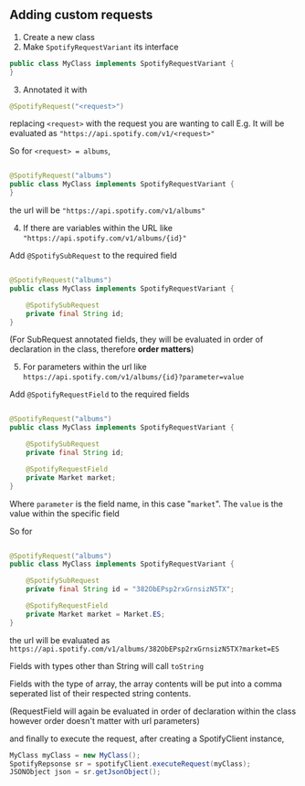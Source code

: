 ## Adding custom requests

1. Create a new class
2. Make `SpotifyRequestVariant` its interface

```java
public class MyClass implements SpotifyRequestVariant {
}
```

3. Annotated it with

```Java 
@SpotifyRequest("<request>")
```

replacing `<request>` with the request you are wanting to call E.g. It will be evaluated
as `"https://api.spotify.com/v1/<request>"`

So for `<request> = albums`,

```java

@SpotifyRequest("albums")
public class MyClass implements SpotifyRequestVariant {
}
```

the url will be `"https://api.spotify.com/v1/albums"`

4. If there are variables within the URL like `"https://api.spotify.com/v1/albums/{id}"`

Add `@SpotifySubRequest` to the required field

```java

@SpotifyRequest("albums")
public class MyClass implements SpotifyRequestVariant {

    @SpotifySubRequest
    private final String id;
}
```

(For SubRequest annotated fields, they will be evaluated in order of declaration in the class, therefore **order
matters**)

5. For parameters within the url like `https://api.spotify.com/v1/albums/{id}?parameter=value`

Add `@SpotifyRequestField` to the required fields

```java

@SpotifyRequest("albums")
public class MyClass implements SpotifyRequestVariant {

    @SpotifySubRequest
    private final String id;

    @SpotifyRequestField
    private Market market;
}
```

Where `parameter` is the field name, in this case "`market`". The `value` is the value within the specific field

So for

```java

@SpotifyRequest("albums")
public class MyClass implements SpotifyRequestVariant {

    @SpotifySubRequest
    private final String id = "382ObEPsp2rxGrnsizN5TX";

    @SpotifyRequestField
    private Market market = Market.ES;
}
```

the url will be evaluated as `https://api.spotify.com/v1/albums/382ObEPsp2rxGrnsizN5TX?market=ES`

Fields with types other than String will call `toString`

Fields with the type of array, the array contents will be put into a comma seperated list of their respected string
contents.

(RequestField will again be evaluated in order of declaration within the class however order doesn't matter with url
parameters)

and finally to execute the request, after creating a SpotifyClient instance,

```java
MyClass myClass = new MyClass();
SpotifyRepsonse sr = spotifyClient.executeRequest(myClass);
JSONObject json = sr.getJsonObject();
```
